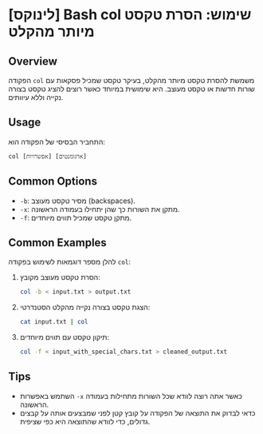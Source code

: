 # [לינוקס] Bash col שימוש: הסרת טקסט מיותר מהקלט

## Overview
הפקודה `col` משמשת להסרת טקסט מיותר מהקלט, בעיקר טקסט שמכיל פסקאות עם שורות חדשות או טקסט מעוצב. היא שימושית במיוחד כאשר רוצים להציג טקסט בצורה נקייה וללא עיוותים.

## Usage
התחביר הבסיסי של הפקודה הוא:
```
col [אפשרויות] [ארגומנטים]
```

## Common Options
- `-b`: מסיר טקסט מעוצב (backspaces).
- `-x`: מתקן את השורות כך שהן יתחילו בעמודה הראשונה.
- `-f`: מתקן טקסט שמכיל תווים מיוחדים.

## Common Examples
להלן מספר דוגמאות לשימוש בפקודה `col`:

1. הסרת טקסט מעוצב מקובץ:
   ```bash
   col -b < input.txt > output.txt
   ```

2. הצגת טקסט בצורה נקייה מהקלט הסטנדרטי:
   ```bash
   cat input.txt | col
   ```

3. תיקון טקסט עם תווים מיוחדים:
   ```bash
   col -f < input_with_special_chars.txt > cleaned_output.txt
   ```

## Tips
- השתמש באפשרות `-x` כאשר אתה רוצה לוודא שכל השורות מתחילות בעמודה הראשונה.
- כדאי לבדוק את התוצאה של הפקודה על קובץ קטן לפני שמבצעים אותה על קבצים גדולים, כדי לוודא שהתוצאה היא כפי שציפית.